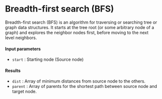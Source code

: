 # Breadth-first search (BFS)

Breadth-first search (BFS) is an algorithm for traversing or searching tree or graph data structures.
It starts at the tree root (or some arbitrary node of a graph) and explores the neighbor nodes first, before moving to the next level neighbors.

#### Input parameters
* `start` : Starting node (Source node)

#### Results
* `dist` : Array of minimum distances from source node to the others.
* `parent` : Array of parents for the shortest path between source node and target node.
